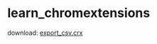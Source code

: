 # learn_chromextensions

download: [export_csv.crx](https://github.com/thinklife/learn_chromextensions/blob/master/export_csv.crx)
